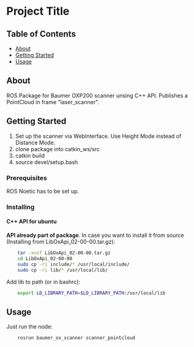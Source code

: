 # Project Title

## Table of Contents

- [About](#about)
- [Getting Started](#getting_started)
- [Usage](#usage)

## About <a name = "about"></a>

ROS Package for Baumer OXP200 scanner unsing C++ API. Publishes a PointCloud in frame "laser_scanner".

## Getting Started <a name = "getting_started"></a>

1. Set up the scanner via WebInterface. Use Height Mode instead of Distance Mode.
2. clone package into catkin_ws/src
3. catkin build
4. source devel/setup.bash


### Prerequisites

ROS Noetic has to be set up.

### Installing
#### C++ API for ubuntu

**API already part of package**. In case you want to install it from source (Installing from LibOxApi_02-00-00.tar.gz):

```bash
    tar -xvzf LibOxApi_02-00-00.tar.gz
    cd LibOxApi_02-00-00
    sudo cp -ri include/* /usr/local/include/
    sudo cp -ri lib/* /usr/local/lib/
```

Add lib to path (or in bashrc):

```bash
    export LD_LIBRARY_PATH=$LD_LIBRARY_PATH:/usr/local/lib
```

## Usage <a name = "usage"></a>

Just run the node:

```bash
    rosrun baumer_ox_scanner scanner_pointcloud
```
